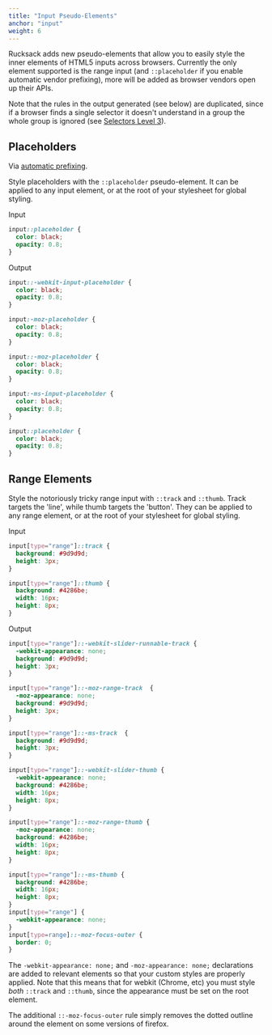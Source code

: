 ```yaml
---
title: "Input Pseudo-Elements"
anchor: "input"
weight: 6
---
```

Rucksack adds new pseudo-elements that allow you to easily style the inner elements of HTML5 inputs across browsers. Currently the only element supported is the range input (and `::placeholder` if you enable automatic vendor prefixing), more will be added as browser vendors open up their APIs.

Note that the rules in the output generated (see below) are duplicated, since if a browser finds a single selector it doesn't understand in a group the whole group is ignored (see [Selectors Level 3](http://www.w3.org/TR/selectors/#Conformance)).

## Placeholders
Via [automatic prefixing](#autoprefixing).

Style placeholders with the `::placeholder` pseudo-element. It can be applied to any input element, or at the root of your stylesheet for global styling.

Input
```css
input::placeholder {
  color: black;
  opacity: 0.8;
}
```
Output
```css
input::-webkit-input-placeholder {
  color: black;
  opacity: 0.8;
}

input:-moz-placeholder {
  color: black;
  opacity: 0.8;
}

input::-moz-placeholder {
  color: black;
  opacity: 0.8;
}

input:-ms-input-placeholder {
  color: black;
  opacity: 0.8;
}

input::placeholder {
  color: black;
  opacity: 0.8;
}
```

## Range Elements
Style the notoriously tricky range input with `::track` and `::thumb`. Track targets the 'line', while thumb targets the 'button'. They can be applied to any range element, or at the root of your stylesheet for global styling.

Input
```css
input[type="range"]::track {
  background: #9d9d9d;
  height: 3px;
}

input[type="range"]::thumb {
  background: #4286be;
  width: 16px;
  height: 8px;
}
```
Output
```css
input[type="range"]::-webkit-slider-runnable-track {
  -webkit-appearance: none;
  background: #9d9d9d;
  height: 3px;
}

input[type="range"]::-moz-range-track  {
  -moz-appearance: none;
  background: #9d9d9d;
  height: 3px;
}

input[type="range"]::-ms-track  {
  background: #9d9d9d;
  height: 3px;
}

input[type="range"]::-webkit-slider-thumb {
  -webkit-appearance: none;
  background: #4286be;
  width: 16px;
  height: 8px;
}

input[type="range"]::-moz-range-thumb {
  -moz-appearance: none;
  background: #4286be;
  width: 16px;
  height: 8px;
}

input[type="range"]::-ms-thumb {
  background: #4286be;
  width: 16px;
  height: 8px;
}
input[type="range"] {
  -webkit-appearance: none;
}
input[type=range]::-moz-focus-outer {
  border: 0;
}
```

The `-webkit-appearance: none;` and `-moz-appearance: none;` declarations are added to relevant elements so that your custom styles are properly applied. Note that this means that for webkit (Chrome, etc) you must style _both_ `::track` and `::thumb`, since the appearance must be set on the root element.

The additional `::-moz-focus-outer` rule simply removes the dotted outline around the element on some versions of firefox.
